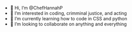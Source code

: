 - 👋 Hi, I’m @ChefHannahP
- 👀 I’m interested in coding, crimminal justice, and acting
- 🌱 I’m currently learning how to code in CSS and python
- 💞️ I’m looking to collaborate on anything and everything

<!---
ChefHannahP/ChefHannahP is a ✨ special ✨ repository because its `README.md` (this file) appears on your GitHub profile.
You can click the Preview link to take a look at your changes.
--->
